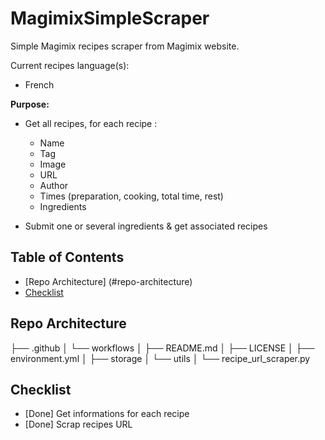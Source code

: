 # MagimixSimpleScraper

Simple Magimix recipes scraper from Magimix website.

Current recipes language(s):
- French


**Purpose:**
- Get all recipes, for each recipe :
    - Name
    - Tag
    - Image
    - URL
    - Author
    - Times (preparation, cooking, total time, rest)
    - Ingredients

- Submit one or several ingredients & get associated recipes


## Table of Contents
- [Repo Architecture] (#repo-architecture)
- [Checklist](#checklist)


## Repo Architecture

├── .github
│   └── workflows
│
├── README.md
│
├── LICENSE
│
├── environment.yml
│
├── storage
│
└── utils
    │
    └── recipe_url_scraper.py



## Checklist
- [Done] Get informations for each recipe
- [Done] Scrap recipes URL